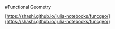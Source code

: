 #Functional Geometry

[https://shashi.github.io/ijulia-notebooks/funcgeo/](https://shashi.github.io/ijulia-notebooks/funcgeo/)
